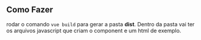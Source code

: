 ## Como Fazer
rodar o comando ```vue build``` para gerar a pasta **dist**. Dentro da pasta vai ter os arquivos javascript que criam o component e um html de exemplo. 
